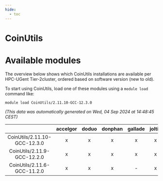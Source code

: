 ```yaml
---
hide:
  - toc
---
```


CoinUtils
=========

# Available modules


The overview below shows which CoinUtils installations are available per HPC-UGent Tier-2cluster, ordered based on software version (new to old).

To start using CoinUtils, load one of these modules using a `module load` command like:

```shell
module load CoinUtils/2.11.10-GCC-12.3.0
```

*(This data was automatically generated on Wed, 04 Sep 2024 at 14:48:45 CEST)*  

| |accelgor|doduo|donphan|gallade|joltik|shinx|skitty|
| :---: | :---: | :---: | :---: | :---: | :---: | :---: | :---: |
|CoinUtils/2.11.10-GCC-12.3.0|x|x|x|x|x|x|x|
|CoinUtils/2.11.9-GCC-12.2.0|x|x|x|x|x|-|x|
|CoinUtils/2.11.6-GCC-11.2.0|x|x|x|-|x|-|x|
